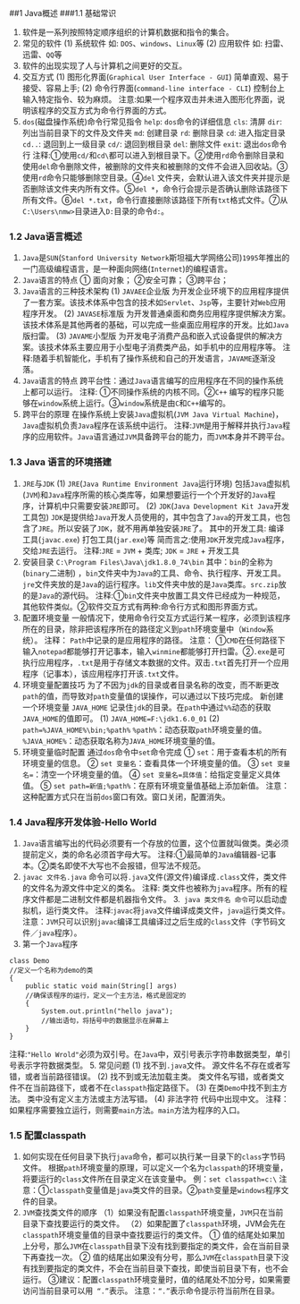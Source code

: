 ##1 Java概述
###1.1 基础常识
1. 软件是一系列按照特定顺序组织的计算机数据和指令的集合。
2. 常见的软件
(1) 系统软件
如: `DOS`、`windows`、`Linux`等
(2) 应用软件
如: 扫雷、迅雷、`QQ`等
3. 软件的出现实现了人与计算机之间更好的交互。
4. 交互方式
(1) 图形化界面(`Graphical User Interface - GUI`)
简单直观、易于接受、容易上手;
(2) 命令行界面(`command-line interface - CLI`)
控制台上输入特定指令、较为麻烦。
注意:如果一个程序双击并未进入图形化界面，说明该程序的交互方式为命令行界面的方式。
5. `dos`(磁盘操作系统)命令行常见指令
`help`:	`dos`命令的详细信息
`cls`: 	清屏
`dir`:	列出当前目录下的文件及文件夹 
`md`: 	创建目录
`rd`: 	删除目录
`cd`: 	进入指定目录
`cd..`:	退回到上一级目录
`cd/`: 	退回到根目录
`del`: 	删除文件
`exit`: 	退出`dos`命令行 
注释:①使用`cd/`和`cd\`都可以进入到根目录下。②使用`rd`命令删除目录和使用`del`命令删除文件，被删除的文件夹和被删除的文件不会进入回收站。③使用`rd`命令只能够删除空目录。④`del` 文件夹，会默认进入该文件夹并提示是否删除该文件夹内所有文件。⑤`del *`，命令行会提示是否确认删除该路径下所有文件。⑥`del *.txt`，命令行直接删除该路径下所有`txt`格式文件。⑦从`C:\Users\nmw>`目录进入`D:`目录的命令`d:`。
### 1.2 Java语言概述
1. `Java`是`SUN`(`Stanford University Network`斯坦福大学网络公司)`1995`年推出的一门高级编程语言，是一种面向网络(`Internet`)的编程语言。
2. `Java`语言的特点
①	面向对象；	②安全可靠；	③跨平台；
3. `Java`语言的三种技术架构
(1) `JAVAEE`企业版
为开发企业环境下的应用程序提供了一套方案。该技术体系中包含的技术如`Servlet`、`Jsp`等，主要针对`Web`应用程序开发。
(2) `JAVASE`标准版
为开发普通桌面和商务应用程序提供解决方案。该技术体系是其他两者的基础，可以完成一些桌面应用程序的开发。比如`Java`版扫雷。
(3) `JAVAME`小型版
为开发电子消费产品和嵌入式设备提供的解决方案。该技术体系主要应用于小型电子消费类产品，如手机中的应用程序等。
注释:随着手机智能化，手机有了操作系统和自己的开发语言，`JAVAME`逐渐没落。
4. `Java`语言的特点
跨平台性：通过`Java`语言编写的应用程序在不同的操作系统上都可以运行。
注释: ①不同操作系统的内核不同。②`C++` 编写的程序只能够在`window`系统上运行。③`window`系统是由`C`和`C++`编写的。
5. 跨平台的原理
在操作系统上安装`Java`虚拟机(`JVM Java Virtual Machine`)，`Java`虚拟机负责`Java`程序在该系统中运行。
注释:`JVM`是用于解释并执行`Java`程序的应用软件。`Java`语言通过`JVM`具备跨平台的能力，而`JVM`本身并不跨平台。
### 1.3 Java 语言的环境搭建
1. `JRE`与`JDK`
(1) `JRE`(`Java Runtime Environment Java`运行环境)
包括`Java`虚拟机(`JVM`)和`Java`程序所需的核心类库等，如果想要运行一个个开发好的`Java`程序，计算机中只需要安装`JRE`即可。
(2) `JDK`(`Java Development Kit Java`开发工具包)
`JDK`是提供给`Java`开发人员使用的，其中包含了`Java`的开发工具，也包含了`JRE`。所以安装了`JDK`，就不用再单独安装`JRE`了。
其中的开发工具: 编译工具(`javac.exe`) 打包工具(`jar.exe`)等
简而言之:使用`JDK`开发完成`Java`程序，交给`JRE`去运行。
注释:`JRE` = `JVM` + 类库; `JDK` = `JRE` + 开发工具
2. 安装目录
`C:\Program Files\Java\jdk1.8.0_74\bin`
其中：`bin`的全称为(`binary`二进制) ，`bin`文件夹中为`Java`的工具、命令、执行程序、开发工具。
`jre`文件夹放的是`Java`的运行程序。`lib`文件夹中放的是`Java`类库。`src.zip`放的是`Java`的源代码。
注释:①`bin`文件夹中放置工具文件已经成为一种规范，其他软件类似。②软件交互方式有两种:命令行方式和图形界面方式。
3. 配置环境变量
一般情况下，使用命令行交互方式运行某一程序，必须到该程序所在的目录，除非把该程序所在的路径定义到`path`环境变量中（`Window`系统）。
注释： `Path`中记录的是应用程序的路径。
注意： ①`CMD`在任何路径下输入`notepad`都能够打开记事本，输入`winmine`都能够打开扫雷。②`.exe`是可执行应用程序，`.txt`是用于存储文本数据的文件。双击`.txt`首先打开一个应用程序（记事本），该应用程序打开该`.txt`文件。
4. 环境变量配置技巧
为了不因为`jdk`的目录或者目录名称的改变，而不断更改`path`的值，而导致对`path`变量值的误操作，可以通过以下技巧完成。
新创建一个环境变量 `JAVA_HOME` 记录住`jdk`的目录。在`path`中通过`%%`动态的获取`JAVA_HOME`的值即可。
(1) `JAVA_HOME=F:\jdk1.6.0_01`
(2) `path=%JAVA_HOME%\bin;%path%`
`%path%`：动态获取`path`环境变量的值。
`%JAVA_HOME%`：动态获取名称为`JAVA_HOME`环境变量的值。
5. 环境变量临时配置
通过`dos`命令中`set`命令完成
①	`set`：用于查看本机的所有环境变量的信息。
②	`set 变量名`：查看具体一个环境变量的值。
③	`set 变量名=`：清空一个环境变量的值。
④	`set 变量名=具体值`：给指定变量定义具体值。
⑤	`set path=新值;%path%`：在原有环境变量值基础上添加新值。
注意：这种配置方式只在当前`dos`窗口有效。窗口关闭，配置消失。
### 1.4 Java程序开发体验-Hello World
1. `Java`语言编写出的代码必须要有一个存放的位置，这个位置就叫做类。类必须提前定义，类的命名必须首字母大写。 
注释:①最简单的`Java`编辑器-记事本。②类名即使不大写也不会报错，但写法不规范。
2. `javac 文件名.java` 命令可以将`.java`文件(源文件)编译成`.class`文件，类文件的文件名为源文件中定义的类名。
注释: 类文件也被称为`java`程序。所有的程序文件都是二进制文件都是机器指令文件。
3.` java 类文件名 命令`可以启动虚拟机，运行类文件。 
注释:`javac`将`java`文件编译成类文件，`java`运行类文件。
注意：`JVM`只可以识别`javac`编译工具编译过之后生成的`class`文件（字节码文件／`java`程序）。
4. 第一个`Java`程序
```
class Demo
//定义一个名称为demo的类
{
    public static void main(String[] args)
    //确保该程序的运行，定义一个主方法，格式是固定的
    {
        System.out.println("hello java");
        //输出语句，将括号中的数据显示在屏幕上
    }
}
```
注释:`"Hello Wrold"`必须为双引号。在`Java`中，双引号表示字符串数据类型，单引号表示字符数据类型。
5. 常见问题
(1) 找不到`.java`文件。
源文件名不存在或者写错，或者当前路径错误。
(2) 找不到或无法加载主类。
类文件名写错，或者类文件不在当前路径下，或者不在`classpath`指定路径下。
(3) 在类`Demo`中找不到主方法。
 类中没有定义主方法或主方法写错。
(4) 非法字符
代码中出现中文。
注释：如果程序需要独立运行，则需要`main`方法。`main`方法为程序的入口。
### 1.5 配置classpath
1.  如何实现在任何目录下执行`java`命令，都可以执行某一目录下的`class`字节码文件。
根据`path`环境变量的原理，可以定义一个名为`classpath`的环境变量，将要运行的`class`文件所在目录定义在该变量中。
例：`set classpath=c:\`
注意：①`classpath`变量值是`java`类文件的目录。②`path`变量是`windows`程序文件的目录。
2. `JVM`查找类文件的顺序
（1）如果没有配置`classpath`环境变量，`JVM`只在当前目录下查找要运行的类文件。
（2）如果配置了`classpath`环境，JVM会先在`classpath`环境变量值的目录中查找要运行的类文件。
① 值的结尾处如果加上分号，那么`JVM`在`classpath`目录下没有找到要指定的类文件，会在当前目录下再查找一次。
② 值的结尾出如果没有分号，那么`JVM`在`classpath`目录下没有找到要指定的类文件，不会在当前目录下查找，即使当前目录下有，也不会运行。
③建议：配置`classpath`环境变量时，值的结尾处不加分号，如果需要访问当前目录可以用` “.”`表示。
注意：`“.”`表示命令提示符当前所在目录。
